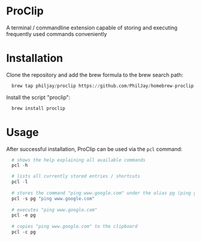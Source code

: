 # ProClip
A terminal / commandline extension capable of storing and executing frequently used commands conveniently

# Installation
Clone the repository and add the brew formula to the brew search path:

```python
  brew tap philjay/proclip https://github.com/PhilJay/homebrew-proclip.git
```

Install the script "proclip":

```python
  brew install proclip
```


# Usage

After successful installation, ProClip can be used via the `pcl` command:
```python
  # shows the help explaining all available commands
  pcl -h

  # lists all currently stored entries / shortcuts
  pcl -l 
  
  # stores the command "ping www.google.com" under the alias pg (ping google)
  pcl -s pg "ping www.google.com"
  
  # executes "ping www.google.com"
  pcl -e pg
  
  # copies "ping www.google.com" to the clipboard
  pcl -c pg
```

